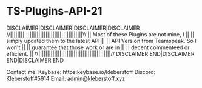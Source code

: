<h1>TS-Plugins-API-21</h1>
<p size="12">
DISCLAIMER|DISCLAIMER|DISCLAIMER|DISCLAIMER
//|||||||||||||||||||||||||||||||||||||||||\\
|| Most of these Plugins are not mine, I   ||
|| simply updated them to the latest API   ||
|| API Version from Teamspeak. So I won't  ||
|| guarantee that those work or are in     ||
|| decent commenteed or efficient.         ||
\\|||||||||||||||||||||||||||||||||||||||||//
DISCLAIMER END|DISCLAIMER END|DISCLAIMER END

Contact me:
Keybase: https:keybase.io/kleberstoff
Discord: Kleberstoff#5914
Email: admin@kleberstoff.xyz
</p>